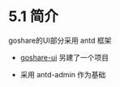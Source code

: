 # 5.1 简介

goshare的UI部分采用 antd 框架

* [goshare-ui](https://github.com/jamesshenjian/goshare-ui) 另建了一个项目

* 采用 antd-admin 作为基础